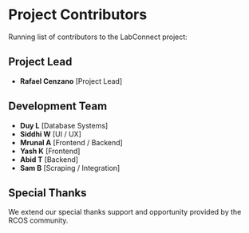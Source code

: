 # Project Contributors

Running list of contributors to the LabConnect project:

## Project Lead

- **Rafael Cenzano** [Project Lead]

## Development Team

- **Duy L** [Database Systems]
- **Siddhi W** [UI / UX]
- **Mrunal A** [Frontend / Backend]
- **Yash K** [Frontend]
- **Abid T** [Backend]
- **Sam B** [Scraping / Integration]

## Special Thanks

We extend our special thanks support and opportunity provided by the RCOS community.
